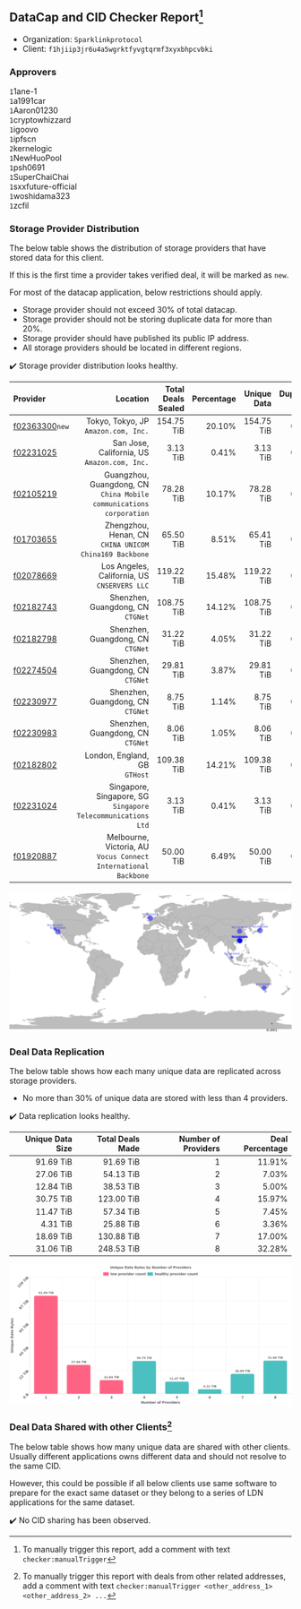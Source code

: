 ## DataCap and CID Checker Report[^1]
 - Organization: `Sparklinkprotocol`
 - Client: `f1hjiip3jr6u4a5wgrktfyvgtqrmf3xyxbhpcvbki`
### Approvers
`1`1ane-1<br/>`1`a1991car<br/>`1`Aaron01230<br/>`1`cryptowhizzard<br/>`1`igoovo<br/>`1`ipfscn<br/>`2`kernelogic<br/>`1`NewHuoPool<br/>`1`psh0691<br/>`1`SuperChaiChai<br/>`1`sxxfuture-official<br/>`1`woshidama323<br/>`1`zcfil

### Storage Provider Distribution
The below table shows the distribution of storage providers that have stored data for this client.

If this is the first time a provider takes verified deal, it will be marked as `new`.

For most of the datacap application, below restrictions should apply.
 - Storage provider should not exceed 30% of total datacap.
 - Storage provider should not be storing duplicate data for more than 20%.
 - Storage provider should have published its public IP address.
 - All storage providers should be located in different regions.

✔️ Storage provider distribution looks healthy.

| Provider                                                    |                                                               Location | Total Deals Sealed | Percentage | Unique Data | Duplicate Deals |
| :---------------------------------------------------------- | ---------------------------------------------------------------------: | -----------------: | ---------: | ----------: | --------------: |
| [f02363300](https://filfox.info/en/address/f02363300)`new`  |                                Tokyo, Tokyo, JP<br/>`Amazon.com, Inc.` |         154.75 TiB |     20.10% |  154.75 TiB |           0.00% |
| [f02231025](https://filfox.info/en/address/f02231025)       |                        San Jose, California, US<br/>`Amazon.com, Inc.` |           3.13 TiB |      0.41% |    3.13 TiB |           0.00% |
| [f02105219](https://filfox.info/en/address/f02105219)       | Guangzhou, Guangdong, CN<br/>`China Mobile communications corporation` |          78.28 TiB |     10.17% |   78.28 TiB |           0.00% |
| [f01703655](https://filfox.info/en/address/f01703655)       |              Zhengzhou, Henan, CN<br/>`CHINA UNICOM China169 Backbone` |          65.50 TiB |      8.51% |   65.41 TiB |           0.14% |
| [f02078669](https://filfox.info/en/address/f02078669)       |                        Los Angeles, California, US<br/>`CNSERVERS LLC` |         119.22 TiB |     15.48% |  119.22 TiB |           0.00% |
| [f02182743](https://filfox.info/en/address/f02182743)       |                                   Shenzhen, Guangdong, CN<br/>`CTGNet` |         108.75 TiB |     14.12% |  108.75 TiB |           0.00% |
| [f02182798](https://filfox.info/en/address/f02182798)       |                                   Shenzhen, Guangdong, CN<br/>`CTGNet` |          31.22 TiB |      4.05% |   31.22 TiB |           0.00% |
| [f02274504](https://filfox.info/en/address/f02274504)       |                                   Shenzhen, Guangdong, CN<br/>`CTGNet` |          29.81 TiB |      3.87% |   29.81 TiB |           0.00% |
| [f02230977](https://filfox.info/en/address/f02230977)       |                                   Shenzhen, Guangdong, CN<br/>`CTGNet` |           8.75 TiB |      1.14% |    8.75 TiB |           0.00% |
| [f02230983](https://filfox.info/en/address/f02230983)       |                                   Shenzhen, Guangdong, CN<br/>`CTGNet` |           8.06 TiB |      1.05% |    8.06 TiB |           0.00% |
| [f02182802](https://filfox.info/en/address/f02182802)       |                                       London, England, GB<br/>`GTHost` |         109.38 TiB |     14.21% |  109.38 TiB |           0.00% |
| [f02231024](https://filfox.info/en/address/f02231024)       |        Singapore, Singapore, SG<br/>`Singapore Telecommunications Ltd` |           3.13 TiB |      0.41% |    3.13 TiB |           0.00% |
| [f01920887](https://filfox.info/en/address/f01920887)       |     Melbourne, Victoria, AU<br/>`Vocus Connect International Backbone` |          50.00 TiB |      6.49% |   50.00 TiB |           0.00% |

<img src="https://raw.githubusercontent.com/data-preservation-programs/filplus-checker-assets/main/filecoin-project/filecoin-plus-large-datasets/issues/1671/1692633298896.png"/>

### Deal Data Replication
The below table shows how each many unique data are replicated across storage providers.

- No more than 30% of unique data are stored with less than 4 providers.

✔️ Data replication looks healthy.

| Unique Data Size | Total Deals Made | Number of Providers | Deal Percentage |
| ---------------: | ---------------: | ------------------: | --------------: |
|        91.69 TiB |        91.69 TiB |                   1 |          11.91% |
|        27.06 TiB |        54.13 TiB |                   2 |           7.03% |
|        12.84 TiB |        38.53 TiB |                   3 |           5.00% |
|        30.75 TiB |       123.00 TiB |                   4 |          15.97% |
|        11.47 TiB |        57.34 TiB |                   5 |           7.45% |
|         4.31 TiB |        25.88 TiB |                   6 |           3.36% |
|        18.69 TiB |       130.88 TiB |                   7 |          17.00% |
|        31.06 TiB |       248.53 TiB |                   8 |          32.28% |

<img src="https://raw.githubusercontent.com/data-preservation-programs/filplus-checker-assets/main/filecoin-project/filecoin-plus-large-datasets/issues/1671/1692633299722.png"/>

### Deal Data Shared with other Clients[^3]
The below table shows how many unique data are shared with other clients.
Usually different applications owns different data and should not resolve to the same CID.

However, this could be possible if all below clients use same software to prepare for the exact same dataset or they belong to a series of LDN applications for the same dataset.

✔️ No CID sharing has been observed.

[^1]: To manually trigger this report, add a comment with text `checker:manualTrigger`

[^2]: Deals from those addresses are combined into this report as they are specified with `checker:manualTrigger`

[^3]: To manually trigger this report with deals from other related addresses, add a comment with text `checker:manualTrigger <other_address_1> <other_address_2> ...`
